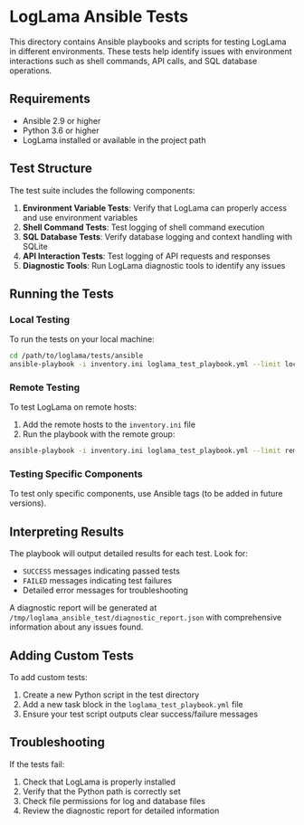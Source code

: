 # LogLama Ansible Tests

This directory contains Ansible playbooks and scripts for testing LogLama in different environments. These tests help identify issues with environment interactions such as shell commands, API calls, and SQL database operations.

## Requirements

- Ansible 2.9 or higher
- Python 3.6 or higher
- LogLama installed or available in the project path

## Test Structure

The test suite includes the following components:

1. **Environment Variable Tests**: Verify that LogLama can properly access and use environment variables
2. **Shell Command Tests**: Test logging of shell command execution
3. **SQL Database Tests**: Verify database logging and context handling with SQLite
4. **API Interaction Tests**: Test logging of API requests and responses
5. **Diagnostic Tools**: Run LogLama diagnostic tools to identify any issues

## Running the Tests

### Local Testing

To run the tests on your local machine:

```bash
cd /path/to/loglama/tests/ansible
ansible-playbook -i inventory.ini loglama_test_playbook.yml --limit local
```

### Remote Testing

To test LogLama on remote hosts:

1. Add the remote hosts to the `inventory.ini` file
2. Run the playbook with the remote group:

```bash
ansible-playbook -i inventory.ini loglama_test_playbook.yml --limit remote
```

### Testing Specific Components

To test only specific components, use Ansible tags (to be added in future versions).

## Interpreting Results

The playbook will output detailed results for each test. Look for:

- `SUCCESS` messages indicating passed tests
- `FAILED` messages indicating test failures
- Detailed error messages for troubleshooting

A diagnostic report will be generated at `/tmp/loglama_ansible_test/diagnostic_report.json` with comprehensive information about any issues found.

## Adding Custom Tests

To add custom tests:

1. Create a new Python script in the test directory
2. Add a new task block in the `loglama_test_playbook.yml` file
3. Ensure your test script outputs clear success/failure messages

## Troubleshooting

If the tests fail:

1. Check that LogLama is properly installed
2. Verify that the Python path is correctly set
3. Check file permissions for log and database files
4. Review the diagnostic report for detailed information
